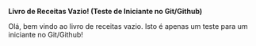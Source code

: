 **Livro de  Receitas Vazio! (Teste de Iniciante no Git/Github)**



Olá, bem vindo ao livro de receitas vazio. Isto é apenas um teste para um iniciante no Git/Github!

